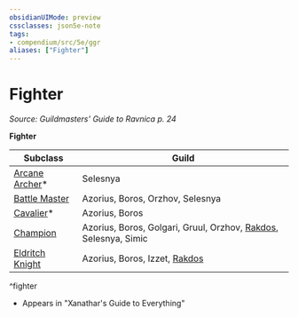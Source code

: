 ```yaml
---
obsidianUIMode: preview
cssclasses: json5e-note
tags:
- compendium/src/5e/ggr
aliases: ["Fighter"]
---
```

# Fighter
*Source: Guildmasters' Guide to Ravnica p. 24* 

**Fighter**

| Subclass | Guild |
|----------|-------|
| [Arcane Archer](Mechanics/classes/fighter-arcane-archer-xge.md)* | Selesnya |
| [Battle Master](Mechanics/classes/fighter-battle-master.md) | Azorius, Boros, Orzhov, Selesnya |
| [Cavalier](Mechanics/classes/fighter-cavalier-xge.md)* | Azorius, Boros |
| [Champion](Mechanics/classes/fighter-champion.md) | Azorius, Boros, Golgari, Gruul, Orzhov, [Rakdos](Mechanics/bestiary/npc/rakdos-ggr.md), Selesnya, Simic |
| [Eldritch Knight](Mechanics/classes/fighter-eldritch-knight.md) | Azorius, Boros, Izzet, [Rakdos](Mechanics/bestiary/npc/rakdos-ggr.md) |
^fighter

* Appears in "Xanathar's Guide to Everything"